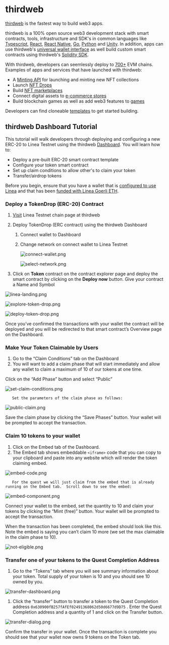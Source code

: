 # thirdweb
[thirdweb](https://thirdweb.com) is the fastest way to build web3 apps.  

thirdweb is a 100% open source web3 development stack with smart contracts, tools, infrastructure and SDK's in common languages like [Typescript](https://portal.thirdweb.com/typescript), [React](https://portal.thirdweb.com/react), [React Native](https://portal.thirdweb.com/react-native), [Go](https://portal.thirdweb.com/go), [Python](https://portal.thirdweb.com/python) and [Unity](https://portal.thirdweb.com/unity).  In addition, apps can use thirdweb's [universal wallet interface](https://portal.thirdweb.com/wallet) as well build custom smart contracts using thirdweb's [Solidity SDK](https://portal.thirdweb.com/solidity).

With thirdweb, developers can seemlessly deploy to [700+](https://thirdweb.com/chainlist) EVM chains. Examples of apps and services that have launched with thirdweb:

* A [Minting API](https://portal.thirdweb.com/minting) for launching and minting new NFT collections 
* Launch [NFT Drops](https://thirdweb.com/template/nft-drop)
* Build [NFT marketplaces](https://thirdweb.com/template/marketplace-v3)
* Connect digital assets to [e-commerce stores](https://thirdweb.com/solutions/commerce)
* Build blockchain games as well as add web3 features to [games](https://thirdweb.com/solutions/gaming)

Developers can find cloneable [templates](https://portal.thirdweb.com/templates) to get started building.

## thirdweb Dashboard Tutorial
This tutorial will walk developers through deploying and configuring a new ERC-20 to Linea Testnet using the thirdweb [Dashboard](https://thirdweb.com/dashboard).  You will learn how to:

* Deploy a pre-built ERC-20 smart contract template
* Configure your token smart contract
* Set up claim conditions to allow other's to claim your token
* Transfer/airdrop tokens

Before you begin, ensure that you have a wallet that is [configured to use Linea](https://docs.linea.build/use-linea/set-up-your-wallet) and that has been [funded with Linea Goerli ETH](https://docs.linea.build/use-linea/fund#get-test-eth-on-goerli).

### Deploy a TokenDrop (ERC-20) Contract

1. [Visit](https://thirdweb.com/linea-testnet) Linea Testnet chain page at thirdweb
2. Deploy TokenDrop (ERC contract) using the thirdweb Dashboard
    1. Connect wallet to Dashboard
    2. Change network on connect wallet to Linea Testnet
        
        ![connect-wallet.png](https://gateway.ipfscdn.io/ipfs/QmVGRGndHPYPMDwqY7ARDZbEEMuJVMoXYzSBoB2mhkddh9/connect-wallet.png)
        
        ![select-network.png](https://gateway.ipfscdn.io/ipfs/QmVGRGndHPYPMDwqY7ARDZbEEMuJVMoXYzSBoB2mhkddh9/select-network.png)
        
3. Click on **Token** contract on the contract explorer page and deploy the smart contract by clicking on the **Deploy now** button.  Give your contract a Name and Symbol  

![linea-landing.png](https://gateway.ipfscdn.io/ipfs/QmVGRGndHPYPMDwqY7ARDZbEEMuJVMoXYzSBoB2mhkddh9/linea-landing.png)

![explore-token-drop.png](https://gateway.ipfscdn.io/ipfs/QmVGRGndHPYPMDwqY7ARDZbEEMuJVMoXYzSBoB2mhkddh9/explore-token-drop.png)

![deploy-token-drop.png](https://gateway.ipfscdn.io/ipfs/QmVGRGndHPYPMDwqY7ARDZbEEMuJVMoXYzSBoB2mhkddh9/deploy-token-drop.png)

Once you’ve confirmed the transactions with your wallet the contract will be deployed and you will be redirected to that smart contract’s Overview page on the Dashboard.  

### Make Your Token Claimable by Users

1. Go to the “Claim Conditions” tab on the Dashboard 
2. You will want to add a claim phase that will start immediately and allow any wallet to claim a maximum of 10 of our tokens at one time.  

Click on the “Add Phase” button and select “Public”

![set-claim-conditions.png](https://gateway.ipfscdn.io/ipfs/QmVGRGndHPYPMDwqY7ARDZbEEMuJVMoXYzSBoB2mhkddh9/set-claim-conditions.png)

       Set the parameters of the claim phase as follows:

![public-claim.png](https://gateway.ipfscdn.io/ipfs/QmVGRGndHPYPMDwqY7ARDZbEEMuJVMoXYzSBoB2mhkddh9/public-claim.png)

Save the claim phase by clicking the “Save Phases” button.  Your wallet will be prompted to accept the transaction.

### Claim 10 tokens to your wallet

1. Click on the Embed tab of the Dashboard.
2. The Embed tab shows embeddable `<iframe>` code that you can copy to your clipboard and paste into any website which will render the token claiming embed.  

![embed-code.png](https://gateway.ipfscdn.io/ipfs/QmVGRGndHPYPMDwqY7ARDZbEEMuJVMoXYzSBoB2mhkddh9/embed-code.png)

       For the quest we will just claim from the embed that is already running on the Embed tab.  Scroll down to see the embed:

![embed-component.png](https://gateway.ipfscdn.io/ipfs/QmVGRGndHPYPMDwqY7ARDZbEEMuJVMoXYzSBoB2mhkddh9/embed-component.png)

Connect your wallet to the embed, set the quantity to 10 and claim your tokens by clicking the “Mint (free)” button.  Your wallet will be prompted to accept the transaction.

When the transaction has been completed, the embed should look like this.  Note the embed is saying you can’t claim 10 more (we set the max claimable in the claim phase to 10).

![not-eligible.png](https://gateway.ipfscdn.io/ipfs/QmVGRGndHPYPMDwqY7ARDZbEEMuJVMoXYzSBoB2mhkddh9/not-eligible.png)

### Transfer one of your tokens to the Quest Completion Address

1. Go to the “Tokens” tab where you will see summary information about your token.  Total supply of your token is 10 and you should see 10 owned by you.

![transfer-dashboard.png](https://gateway.ipfscdn.io/ipfs/QmVGRGndHPYPMDwqY7ARDZbEEMuJVMoXYzSBoB2mhkddh9/transfer-dashboard.png)

1. Click the “transfer” button to transfer a token to the Quest Completion address  `0x630900fB257fAfEf02491368062d50d6677d9D75` . Enter the Quest Completion address and a quantity of 1 and click on the Transfer button.

![transfer-dialog.png](https://gateway.ipfscdn.io/ipfs/QmVGRGndHPYPMDwqY7ARDZbEEMuJVMoXYzSBoB2mhkddh9/transfer-dialog.png)

Confirm the transfer in your wallet.  Once the transaction is complete you should see that your wallet now owns 9 tokens on the Token tab.